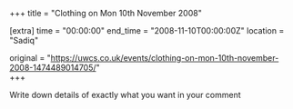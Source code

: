 +++
title = "Clothing on Mon 10th November 2008"

[extra]
time = "00:00:00"
end_time = "2008-11-10T00:00:00Z"
location = "Sadiq"

original = "https://uwcs.co.uk/events/clothing-on-mon-10th-november-2008-1474489014705/"    
+++

Write down details of exactly what you want in your comment

